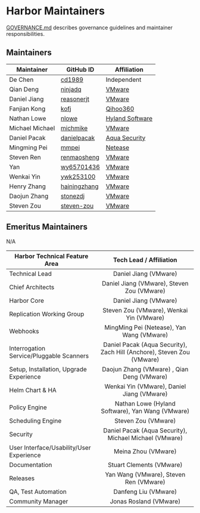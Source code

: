 # Harbor Maintainers

[GOVERNANCE.md](https://github.com/goharbor/community/blob/master/GOVERNANCE.md)
describes governance guidelines and maintainer responsibilities.

## Maintainers

| Maintainer | GitHub ID | Affiliation |
| --------------- | --------- | ----------- |
| De Chen | [cd1989](https://github.com/cd1989) | Independent |
| Qian Deng | [ninjadq](https://github.com/ninjadq) | [VMware](https://www.github.com/vmware/) |
| Daniel Jiang | [reasonerjt](https://github.com/reasonerjt) | [VMware](https://www.github.com/vmware/) |
| Fanjian Kong | [kofj](https://github.com/kofj) | [Qihoo360](https://github.com/Qihoo360) |
| Nathan Lowe | [nlowe](https://github.com/nlowe) | [Hyland Software](https://github.com/HylandSoftware) |
| Michael Michael |[michmike](https://github.com/michmike)| [VMware](https://www.github.com/vmware/) |
| Daniel Pacak | [danielpacak](https://github.com/danielpacak) | [Aqua Security](https://www.github.com/aquasecurity/) |
| Mingming Pei | [mmpei](https://github.com/mmpei) | [Netease](https://github.com/netease) |
| Steven Ren | [renmaosheng](https://github.com/renmaosheng) | [VMware](https://www.github.com/vmware/) |
| Yan | [wy65701436](https://github.com/wy65701436) | [VMware](https://www.github.com/vmware/) |
| Wenkai Yin | [ywk253100](https://github.com/ywk253100) | [VMware](https://www.github.com/vmware/) |
| Henry Zhang | [hainingzhang](https://github.com/hainingzhang)| [VMware](https://www.github.com/vmware/) | 
| Daojun Zhang | [stonezdj](https://github.com/stonezdj) | [VMware](https://www.github.com/vmware/) |
| Steven Zou | [steven-zou](https://github.com/steven-zou) | [VMware](https://www.github.com/vmware/) |

## Emeritus Maintainers

N/A

| Harbor Technical Feature Area | Tech Lead / Affiliation |
| ----------------------------- | :---------------------: |
| Technical Lead | Daniel Jiang (VMware) |
| Chief Architects | Daniel Jiang (VMware), Steven Zou (VMware) |
| Harbor Core | Daniel Jiang (VMware) |
| Replication Working Group | Steven Zou (VMware), Wenkai Yin (VMware) |
| Webhooks | MingMing Pei (Netease), Yan Wang (VMware) |
| Interrogation Service/Pluggable Scanners | Daniel Pacak (Aqua Security), Zach Hill (Anchore), Steven Zou (VMware) |
| Setup, Installation, Upgrade Experience | Daojun Zhang (VMware) , Qian Deng (VMware) |
| Helm Chart & HA | Wenkai Yin (VMware), Daniel Jiang (VMware) |
| Policy Engine | Nathan Lowe (Hyland Software), Yan Wang (VMware)  |
| Scheduling Engine | Steven Zou (VMware) |
| Security | Daniel Pacak (Aqua Security), Michael Michael (VMware) |
| User Interface/Usability/User Experience | Meina Zhou (VMware) |
| Documentation | Stuart Clements (VMware) |
| Releases | Yan Wang (VMware), Steven Ren (VMware) |
| QA, Test Automation | Danfeng Liu (VMware) |
| Community Manager | Jonas Rosland (VMware) |
